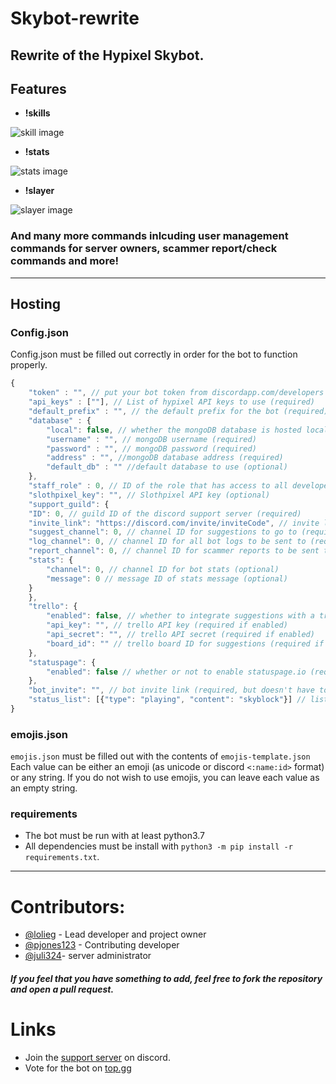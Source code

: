 # Skybot-rewrite
Rewrite of the Hypixel Skybot.
---

## Features
- **!skills**

![skill image](https://cdn.discordapp.com/attachments/667402160505487360/741030715923103787/unknown.png)

- **!stats**

![stats image](https://cdn.discordapp.com/attachments/667402160505487360/741030821854445658/unknown.png)

- **!slayer**

![slayer image](https://cdn.discordapp.com/attachments/667402160505487360/741030911134400632/unknown.png)
### And many more commands inlcuding user management commands for server owners, scammer report/check commands and more!
---
## Hosting

### Config.json
Config.json must be filled out correctly in order for the bot to function properly.
```javascript
{
    "token" : "", // put your bot token from discordapp.com/developers here (required)
    "api_keys" : [""], // List of hypixel API keys to use (required)
    "default_prefix" : "", // the default prefix for the bot (required)
    "database" : {
        "local": false, // whether the mongoDB database is hosted locally or on MongoDB atlas (required)
        "username" : "", // mongoDB username (required)
        "password" : "", // mongoDB password (required)
        "address" : "", //mongoDB database address (required)
        "default_db" : "" //default database to use (optional)
    },
    "staff_role" : 0, // ID of the role that has access to all developer commands (required)
    "slothpixel_key": "", // Slothpixel API key (optional)
    "support_guild": {
	"ID": 0, // guild ID of the discord support server (required)
	"invite_link": "https://discord.com/invite/inviteCode", // invite link for the discord support server (required)
    "suggest_channel": 0, // channel ID for suggestions to go to (required)
    "log_channel": 0, // channel ID for all bot logs to be sent to (required)
    "report_channel": 0, // channel ID for scammer reports to be sent to (required)
    "stats": {
        "channel": 0, // channel ID for bot stats (optional)
        "message": 0 // message ID of stats message (optional)
    }
    },
    "trello": {
        "enabled": false, // whether to integrate suggestions with a trello board (required)
        "api_key": "", // trello API key (required if enabled)
        "api_secret": "", // trello API secret (required if enabled)
        "board_id": "" // trello board ID for suggestions (required if enabled)
    },
    "statuspage": {
        "enabled": false // whether or not to enable statuspage.io (required)
    },
    "bot_invite": "", // bot invite link (required, but doesn't have to work)
    "status_list": [{"type": "playing", "content": "skyblock"}] // list of statuses for the bot (required)
}
```
### emojis.json
`emojis.json` must be filled out with the contents of `emojis-template.json`
Each value can be either an emoji (as unicode or discord `<:name:id>` format) or any string. If you do not wish to use emojis, you can leave each value as an empty string.
### requirements
- The bot must be run with at least python3.7
- All dependencies must be install with `python3 -m pip install -r requirements.txt`.
---
# Contributors:
- [@lolieg](https://github.com/lolieg) - Lead developer and project owner
- [@pjones123](https://github.com/pjones123) - Contributing developer
- [@juli324](https://github.com/Juli324)- server administrator
##### If you feel that you have something to add, feel free to fork the repository and open a pull request.
# Links
- Join the [support server](https://discord.gg/7fPv2uY2Tf) on discord.
- Vote for the bot on [top.gg](https://top.gg/bot/630106665387032576)
